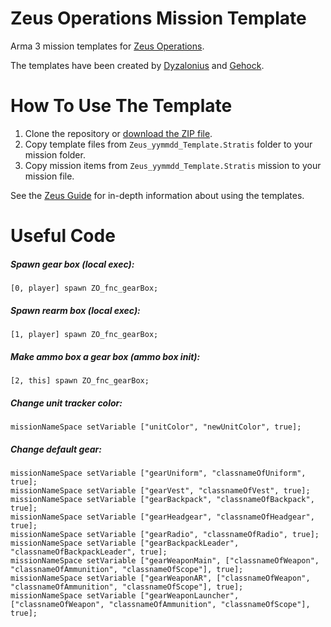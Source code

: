 # Zeus Operations Mission Template

Arma 3 mission templates for [Zeus Operations](https://www.zeusops.com).

The templates have been created by [Dyzalonius](https://github.com/Dyzalonius) and [Gehock](https://github.com/Gehock).

# How To Use The Template

1. Clone the repository or [download the ZIP file](https://github.com/zeusops/mission-templates/archive/master.zip).
2. Copy template files from `Zeus_yymmdd_Template.Stratis` folder to your mission folder.
3. Copy mission items from `Zeus_yymmdd_Template.Stratis` mission to your mission file.

See the [Zeus Guide](https://docs.google.com/document/d/1PFK__UcgmAJ1P3xBnJxeW2ow7u8bgEfM8lkpHJrLYDU/edit#heading=h.nleh2xb28ay8) for in-depth information about using the templates.

# Useful Code

##### Spawn gear box (local exec):
    [0, player] spawn ZO_fnc_gearBox;
##### Spawn rearm box (local exec):
    [1, player] spawn ZO_fnc_gearBox;
##### Make ammo box a gear box (ammo box init):
    [2, this] spawn ZO_fnc_gearBox;
##### Change unit tracker color:
    missionNameSpace setVariable ["unitColor", "newUnitColor", true];
##### Change default gear:
    missionNameSpace setVariable ["gearUniform", "classnameOfUniform", true];
    missionNameSpace setVariable ["gearVest", "classnameOfVest", true];
    missionNameSpace setVariable ["gearBackpack", "classnameOfBackpack", true];
    missionNameSpace setVariable ["gearHeadgear", "classnameOfHeadgear", true];
    missionNameSpace setVariable ["gearRadio", "classnameOfRadio", true];
    missionNameSpace setVariable ["gearBackpackLeader", "classnameOfBackpackLeader", true];
    missionNameSpace setVariable ["gearWeaponMain", ["classnameOfWeapon", "classnameOfAmmunition", "classnameOfScope"], true];
    missionNameSpace setVariable ["gearWeaponAR", ["classnameOfWeapon", "classnameOfAmmunition", "classnameOfScope"], true];
    missionNameSpace setVariable ["gearWeaponLauncher", ["classnameOfWeapon", "classnameOfAmmunition", "classnameOfScope"], true];

